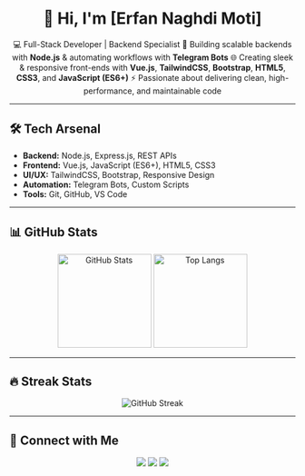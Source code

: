 <h1 align="center">👋 Hi, I'm [Erfan Naghdi Moti]</h1>

<p align="center">
  💻 Full-Stack Developer | Backend Specialist  
  🚀 Building scalable backends with <b>Node.js</b> & automating workflows with <b>Telegram Bots</b>  
  🌐 Creating sleek & responsive front-ends with <b>Vue.js</b>, <b>TailwindCSS</b>, <b>Bootstrap</b>, <b>HTML5</b>, <b>CSS3</b>, and <b>JavaScript (ES6+)</b>  
  ⚡ Passionate about delivering clean, high-performance, and maintainable code  
</p>

---

## 🛠️ Tech Arsenal

- **Backend:** Node.js, Express.js, REST APIs  
- **Frontend:** Vue.js, JavaScript (ES6+), HTML5, CSS3  
- **UI/UX:** TailwindCSS, Bootstrap, Responsive Design  
- **Automation:** Telegram Bots, Custom Scripts  
- **Tools:** Git, GitHub, VS Code  

---

## 📊 GitHub Stats

<p align="center">
  <img src="https://github-readme-stats.vercel.app/api?username=MrNaghdi&show_icons=true&theme=radical" alt="GitHub Stats" height="165"/>
  <img src="https://github-readme-stats.vercel.app/api/top-langs/?username=MrNaghdi&layout=compact&theme=radical" alt="Top Langs" height="165"/>
</p>

---

## 🔥 Streak Stats

<p align="center">
  <img src="https://streak-stats.demolab.com/?user=MrNaghdi&theme=radical" alt="GitHub Streak"/>
</p>

---

## 🤝 Connect with Me

<p align="center">
  <a href="https://github.com/MrNaghdi"><img src="https://img.shields.io/badge/GitHub-000?style=for-the-badge&logo=github&logoColor=white"/></a>
  <a href="https://t.me/MrNaghdi"><img src="https://img.shields.io/badge/Telegram-0088CC?style=for-the-badge&logo=telegram&logoColor=white"/></a>
  <a href="mailto:mrnaghdi8@gmail.com"><img src="https://img.shields.io/badge/Email-D14836?style=for-the-badge&logo=gmail&logoColor=white"/></a>
</p>
